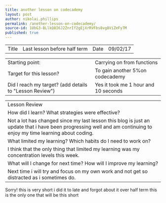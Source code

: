 ```yaml
---
title: another lesson on codecademy
layout: post
author: nikolai.phillips
permalink: /another-lesson-on-codecademy/
source-id: 1UbG3-BLlkQ8I6J2ZnrIf2gEjXrRVFbs8vg8ViZeFy7M
published: true
---
```

<table>
  <tr>
    <td>Title</td>
    <td>Last lesson before half term</td>
    <td>Date</td>
    <td>09/02/17</td>
  </tr>
</table>


<table>
  <tr>
    <td>Starting point:</td>
    <td>Carrying on from functions</td>
  </tr>
  <tr>
    <td>Target for this lesson?</td>
    <td>To gain another 5%on codecademy </td>
  </tr>
  <tr>
    <td>Did I reach my target? 
(add details to "Lesson Review")</td>
    <td>Yes it took me 1 hour and 10 seconds </td>
  </tr>
</table>


<table>
  <tr>
    <td>Lesson Review</td>
  </tr>
  <tr>
    <td>How did I learn? What strategies were effective? </td>
  </tr>
  <tr>
    <td>Not a lot has changed since my last lesson this blog is just an update that i have been progressing well and am continuing to enjoy my time learning about coding. </td>
  </tr>
  <tr>
    <td>What limited my learning? Which habits do I need to work on? </td>
  </tr>
  <tr>
    <td>I think that the only thing that limited my learning was my concentration levels this week. </td>
  </tr>
  <tr>
    <td>What will I change for next time? How will I improve my learning?</td>
  </tr>
  <tr>
    <td>Next time i will try and focus on my own work and not get so distracted as i sometimes do. </td>
  </tr>
</table>


Sorry! this is very short i did it to late and forgot about it over half term this is the only one that will be this short


